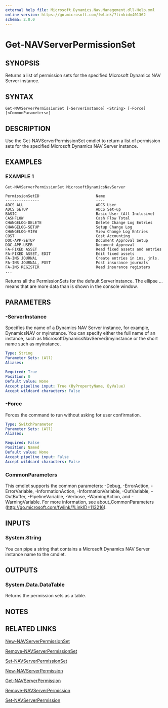 ```yaml
---
external help file: Microsoft.Dynamics.Nav.Management.dll-Help.xml
online version: https://go.microsoft.com/fwlink/?linkid=401362
schema: 2.0.0
---
```


# Get-NAVServerPermissionSet

## SYNOPSIS
Returns a list of permission sets for the specified Microsoft Dynamics NAV Server instance.

## SYNTAX

```
Get-NAVServerPermissionSet [-ServerInstance] <String> [-Force] [<CommonParameters>]
```

## DESCRIPTION
Use the Get-NAVServerPermissionSet cmdlet to return a list of permission sets for the specified Microsoft Dynamics NAV Server instance.

## EXAMPLES

### EXAMPLE 1
```
Get-NAVServerPermissionSet MicrosoftDynamicsNavServer

PermissionSetID                         Name
---------------                         ----
ADCS ALL                                ADCS User
ADCS SETUP                              ADCS Set-up
BASIC                                   Basic User (All Inclusive)
CASHFLOW                                Cash Flow Total
CHANGELOG-DELETE                        Delete Change Log Entries
CHANGELOG-SETUP                         Setup Change Log
CHANGELOG-VIEW                          View Change Log Entries
COST                                    Cost Accounting
DOC-APP-SETUP                           Document Approval Setup
DOC-APP-USER                            Document Approval
FA-FIXED ASSET                          Read fixed assets and entries
FA-FIXED ASSET, EDIT                    Edit fixed assets
FA-INS JOURNAL                          Create entries in ins. jnls.
FA-INS JOURNAL, POST                    Post insurance journals
FA-INS REGISTER                         Read insurance registers
...
```

Returns all the PermissionSets for the default ServerInstance.
The ellipse ... means that are more data than is shown in the console window.

## PARAMETERS

### -ServerInstance
Specifies the name of a Dynamics NAV Server instance, for example, DynamicsNAV or myinstance.
You can specify either the full name of an instance, such as MicrosoftDynamicsNavServer$myinstance or the short name such as myinstance.

```yaml
Type: String
Parameter Sets: (All)
Aliases: 

Required: True
Position: 0
Default value: None
Accept pipeline input: True (ByPropertyName, ByValue)
Accept wildcard characters: False
```

### -Force
Forces the command to run without asking for user confirmation.

```yaml
Type: SwitchParameter
Parameter Sets: (All)
Aliases: 

Required: False
Position: Named
Default value: None
Accept pipeline input: False
Accept wildcard characters: False
```

### CommonParameters
This cmdlet supports the common parameters: -Debug, -ErrorAction, -ErrorVariable, -InformationAction, -InformationVariable, -OutVariable, -OutBuffer, -PipelineVariable, -Verbose, -WarningAction, and -WarningVariable. For more information, see about_CommonParameters (http://go.microsoft.com/fwlink/?LinkID=113216).

## INPUTS

### System.String
You can pipe a string that contains a Microsoft Dynamics NAV Server instance name to the cmdlet.

## OUTPUTS

### System.Data.DataTable
Returns the permission sets as a table.

## NOTES

## RELATED LINKS

[New-NAVServerPermissionSet](New-NAVServerPermissionSet.md)

[Remove-NAVServerPermissionSet](Remove-NAVServerPermissionSet.md)

[Set-NAVServerPermissionSet](Set-NAVServerPermissionSet.md)

[New-NAVServerPermission](New-NAVServerPermission.md)

[Get-NAVServerPermission](Get-NAVServerPermission.md)

[Remove-NAVServerPermission](Remove-NAVServerPermission.md)

[Set-NAVServerPermission](Set-NAVServerPermission.md)
